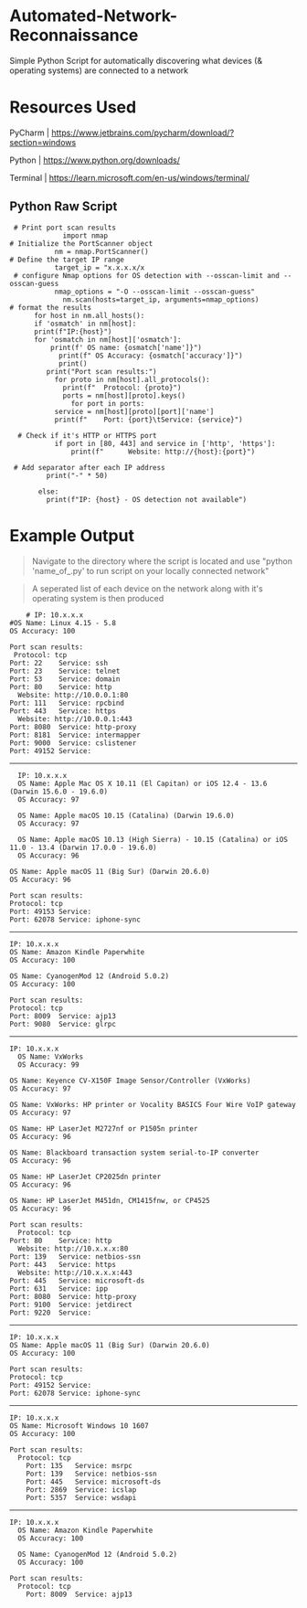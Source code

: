 # Automated-Network-Reconnaissance
Simple Python Script for automatically discovering what devices (&amp; operating systems) are connected to a network 

# Resources Used 
PyCharm | https://www.jetbrains.com/pycharm/download/?section=windows

Python | https://www.python.org/downloads/

Terminal | https://learn.microsoft.com/en-us/windows/terminal/

<h2>Python Raw Script</h2>
  
     # Print port scan results
                 import nmap
    # Initialize the PortScanner object
               nm = nmap.PortScanner()
    # Define the target IP range 
               target_ip = "x.x.x.x/x
     # configure Nmap options for OS detection with --osscan-limit and --osscan-guess
               nmap_options = "-O --osscan-limit --osscan-guess"
                 nm.scan(hosts=target_ip, arguments=nmap_options)
    # format the results
          for host in nm.all_hosts():
          if 'osmatch' in nm[host]:
          print(f"IP:{host}")
          for 'osmatch in nm[host]['osmatch']:
              print(f' OS name: {osmatch['name']}")
                print(f" OS Accuracy: {osmatch['accuracy']}")
                print()
             print("Port scan results:")
               for proto in nm[host].all_protocols():
                 print(f"  Protocol: {proto}")
                 ports = nm[host][proto].keys()
                   for port in ports:
               service = nm[host][proto][port]['name']
               print(f"    Port: {port}\tService: {service}")

      # Check if it's HTTP or HTTPS port
               if port in [80, 443] and service in ['http', 'https']:
                   print(f"      Website: http://{host}:{port}")

     # Add separator after each IP address
             print("-" * 50)

           else:
             print(f"IP: {host} - OS detection not available")

# Example Output

> Navigate to the directory where the script is located and use "python 'name_of_.py' to run script on your locally connected network"

> A seperated list of each device on the network along with it's operating system is then produced
  
        # IP: 10.x.x.x
    #OS Name: Linux 4.15 - 5.8
    OS Accuracy: 100

    Port scan results:
     Protocol: tcp
    Port: 22    Service: ssh
    Port: 23    Service: telnet
    Port: 53    Service: domain
    Port: 80    Service: http
      Website: http://10.0.0.1:80
    Port: 111   Service: rpcbind
    Port: 443   Service: https
      Website: http://10.0.0.1:443
    Port: 8080  Service: http-proxy
    Port: 8181  Service: intermapper
    Port: 9000  Service: cslistener
    Port: 49152 Service:
--------------------------------------------------
      IP: 10.x.x.x
      OS Name: Apple Mac OS X 10.11 (El Capitan) or iOS 12.4 - 13.6 (Darwin 15.6.0 - 19.6.0)
      OS Accuracy: 97

      OS Name: Apple macOS 10.15 (Catalina) (Darwin 19.6.0)
      OS Accuracy: 97

      OS Name: Apple macOS 10.13 (High Sierra) - 10.15 (Catalina) or iOS 11.0 - 13.4 (Darwin 17.0.0 - 19.6.0)
      OS Accuracy: 96

    OS Name: Apple macOS 11 (Big Sur) (Darwin 20.6.0)
    OS Accuracy: 96

    Port scan results:
    Protocol: tcp
    Port: 49153 Service:
    Port: 62078 Service: iphone-sync
--------------------------------------------------
    IP: 10.x.x.x
    OS Name: Amazon Kindle Paperwhite
    OS Accuracy: 100

    OS Name: CyanogenMod 12 (Android 5.0.2)
    OS Accuracy: 100

    Port scan results:
    Protocol: tcp
    Port: 8009  Service: ajp13
    Port: 9080  Service: glrpc
--------------------------------------------------
    IP: 10.x.x.x
      OS Name: VxWorks
      OS Accuracy: 99

    OS Name: Keyence CV-X150F Image Sensor/Controller (VxWorks)
    OS Accuracy: 97

    OS Name: VxWorks: HP printer or Vocality BASICS Four Wire VoIP gateway
    OS Accuracy: 97

    OS Name: HP LaserJet M2727nf or P1505n printer
    OS Accuracy: 96

    OS Name: Blackboard transaction system serial-to-IP converter
    OS Accuracy: 96

    OS Name: HP LaserJet CP2025dn printer
    OS Accuracy: 96

    OS Name: HP LaserJet M451dn, CM1415fnw, or CP4525
    OS Accuracy: 96

    Port scan results:
      Protocol: tcp
    Port: 80    Service: http
      Website: http://10.x.x.x:80
    Port: 139   Service: netbios-ssn
    Port: 443   Service: https
      Website: http://10.x.x.x:443
    Port: 445   Service: microsoft-ds
    Port: 631   Service: ipp
    Port: 8080  Service: http-proxy
    Port: 9100  Service: jetdirect
    Port: 9220  Service:
--------------------------------------------------
    IP: 10.x.x.x
    OS Name: Apple macOS 11 (Big Sur) (Darwin 20.6.0)
    OS Accuracy: 100

    Port scan results:
    Protocol: tcp
    Port: 49152 Service:
    Port: 62078 Service: iphone-sync
--------------------------------------------------
    IP: 10.x.x.x
    OS Name: Microsoft Windows 10 1607
    OS Accuracy: 100

    Port scan results:
      Protocol: tcp
        Port: 135   Service: msrpc
        Port: 139   Service: netbios-ssn
        Port: 445   Service: microsoft-ds
        Port: 2869  Service: icslap
        Port: 5357  Service: wsdapi
--------------------------------------------------
    IP: 10.x.x.x
      OS Name: Amazon Kindle Paperwhite
      OS Accuracy: 100
    
      OS Name: CyanogenMod 12 (Android 5.0.2)
      OS Accuracy: 100
    
    Port scan results:
      Protocol: tcp
        Port: 8009  Service: ajp13


